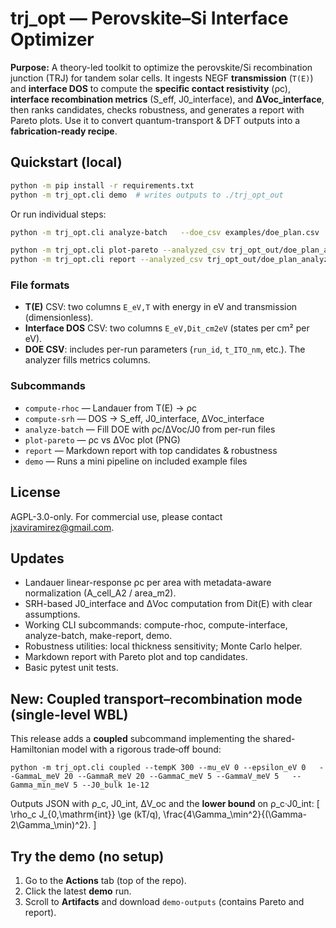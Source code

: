 # trj_opt — Perovskite–Si Interface Optimizer

**Purpose:** A theory-led toolkit to optimize the perovskite/Si recombination junction (TRJ) for tandem solar cells.
It ingests NEGF **transmission** (`T(E)`) and **interface DOS** to compute the **specific contact resistivity** (ρc),
**interface recombination metrics** (S_eff, J0_interface), and **ΔVoc_interface**, then ranks candidates, checks robustness,
and generates a report with Pareto plots. Use it to convert quantum-transport & DFT outputs into a **fabrication-ready recipe**.

## Quickstart (local)

```bash
python -m pip install -r requirements.txt
python -m trj_opt.cli demo  # writes outputs to ./trj_opt_out
```

Or run individual steps:

```bash
python -m trj_opt.cli analyze-batch   --doe_csv examples/doe_plan.csv   --te_dir examples   --dos_dir examples   --out_dir trj_opt_out

python -m trj_opt.cli plot-pareto --analyzed_csv trj_opt_out/doe_plan_analyzed.csv --out_dir trj_opt_out
python -m trj_opt.cli report --analyzed_csv trj_opt_out/doe_plan_analyzed.csv --out_dir trj_opt_out
```

### File formats
- **T(E)** CSV: two columns `E_eV,T` with energy in eV and transmission (dimensionless).
- **Interface DOS** CSV: two columns `E_eV,Dit_cm2eV` (states per cm² per eV).
- **DOE CSV**: includes per-run parameters (`run_id`, `t_ITO_nm`, etc.). The analyzer fills metrics columns.

### Subcommands
- `compute-rhoc`  — Landauer from T(E) → ρc
- `compute-srh`   — DOS → S_eff, J0_interface, ΔVoc_interface
- `analyze-batch` — Fill DOE with ρc/ΔVoc/J0 from per-run files
- `plot-pareto`   — ρc vs ΔVoc plot (PNG)
- `report`        — Markdown report with top candidates & robustness
- `demo`          — Runs a mini pipeline on included example files

## License
AGPL-3.0-only. For commercial use, please contact jxaviramirez@gmail.com.



## Updates
- Landauer linear-response ρc per area with metadata-aware normalization (A_cell_A2 / area_m2).
- SRH-based J0_interface and ΔVoc computation from Dit(E) with clear assumptions.
- Working CLI subcommands: compute-rhoc, compute-interface, analyze-batch, make-report, demo.
- Robustness utilities: local thickness sensitivity; Monte Carlo helper.
- Markdown report with Pareto plot and top candidates.
- Basic pytest unit tests.


## New: Coupled transport–recombination mode (single-level WBL)

This release adds a **coupled** subcommand implementing the shared-Hamiltonian model with a rigorous trade‑off bound:

```
python -m trj_opt.cli coupled --tempK 300 --mu_eV 0 --epsilon_eV 0   --GammaL_meV 20 --GammaR_meV 20 --GammaC_meV 5 --GammaV_meV 5   --Gamma_min_meV 5 --J0_bulk 1e-12
```

Outputs JSON with ρ_c, J0_int, ΔV_oc and the **lower bound** on ρ_c·J0_int:
\[
\rho_c J_{0,\mathrm{int}} \ge (kT/q)\, \frac{4\Gamma_\min^2}{(\Gamma-2\Gamma_\min)^2}.
\]

## Try the demo (no setup)
1. Go to the **Actions** tab (top of the repo).
2. Click the latest **demo** run.
3. Scroll to **Artifacts** and download `demo-outputs` (contains Pareto and report).
